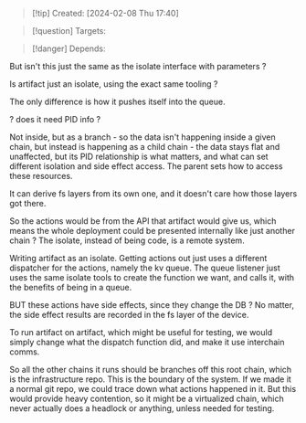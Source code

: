 
>[!tip] Created: [2024-02-08 Thu 17:40]

>[!question] Targets: 

>[!danger] Depends: 

But isn't this just the same as the isolate interface with parameters ?

Is artifact just an isolate, using the exact same tooling ?

The only difference is how it pushes itself into the queue.

? does it need PID info ?

Not inside, but as a branch - so the data isn't happening inside a given chain, but instead is happening as a child chain - the data stays flat and unaffected, but its PID relationship is what matters, and what can set different isolation and side effect access.  The parent sets how to access these resources.

It can derive fs layers from its own one, and it doesn't care how those layers got there.

So the actions would be from the API that artifact would give us, which means the whole deployment could be presented internally like just another chain ?  The isolate, instead of being code, is a remote system.

Writing artifact as an isolate.
Getting actions out just uses a different dispatcher for the actions, namely the kv queue.
The queue listener just uses the same isolate tools to create the function we want, and calls it, with the benefits of being in a queue.

BUT these actions have side effects, since they change the DB ?  No matter, the side effect results are recorded in the fs layer of the device.

To run artifact on artifact, which might be useful for testing, we would simply change what the dispatch function did, and make it use interchain comms.

So all the other chains it runs should be branches off this root chain, which is the infrastructure repo.  This is the boundary of the system.  If we made it a normal git repo, we could trace down what actions happened in it.  But this would provide heavy contention, so it might be a virtualized chain, which never actually does a headlock or anything, unless needed for testing.